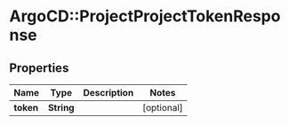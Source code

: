 # ArgoCD::ProjectProjectTokenResponse

## Properties
Name | Type | Description | Notes
------------ | ------------- | ------------- | -------------
**token** | **String** |  | [optional] 


